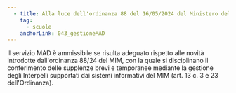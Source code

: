 ```yaml
---
  - title: Alla luce dell'ordinanza 88 del 16/05/2024 del Ministero dell'Istruzione e del Merito (https://www.mim.gov.it/-/ordinanza-ministeriale-n-88-del-16-maggio-2024), il servizio Gestione MAD è ammissibile per le candidature a valere sulla misura 1.2?
    tag:
      - scuole
    anchorLink: 043_gestioneMAD
---
```


Il servizio MAD è ammissibile se risulta adeguato rispetto alle novità introdotte dall'ordinanza 88/24 del MIM, con la quale si
disciplinano il conferimento delle supplenze brevi e temporanee mediante la gestione degli Interpelli supportati dai sistemi
informativi del MIM  (art. 13 c. 3 e 23 dell'Ordinanza). 
